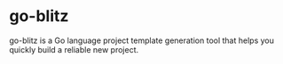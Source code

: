 # go-blitz
go-blitz is a Go language project template generation tool that helps you quickly build a reliable new project.
